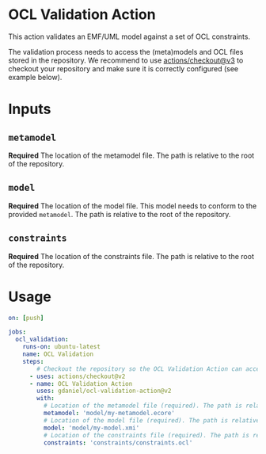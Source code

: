# OCL Validation Action
This action validates an EMF/UML model against a set of OCL constraints.

The validation process needs to access the (meta)models and OCL files stored in the repository. We recommend to use [actions/checkout@v3](https://github.com/actions/checkout) to checkout your repository and make sure it is correctly configured (see example below).

# Inputs

## `metamodel`
**Required** The location of the metamodel file. The path is relative to the root of the repository.

## `model`
**Required** The location of the model file. This model needs to conform to the provided `metamodel`. The path is relative to the root of the repository.

## `constraints`
**Required** The location of the constraints file. The path is relative to the root of the repository.

# Usage
<!-- start usage -->
```yaml
on: [push]

jobs:
  ocl_validation:
    runs-on: ubuntu-latest
    name: OCL Validation
    steps:
    	# Checkout the repository so the OCL Validation Action can access its content
      - uses: actions/checkout@v2
      - name: OCL Validation Action
        uses: gdaniel/ocl-validation-action@v2
        with:
          # Location of the metamodel file (required). The path is relative to the root of the repository.
          metamodel: 'model/my-metamodel.ecore'
          # Location of the model file (required). The path is relative to the root of the repository.
          model: 'model/my-model.xmi'
          # Location of the constraints file (required). The path is relative to the root of the repository.
          constraints: 'constraints/constraints.ocl'
```
<!-- end usage -->

